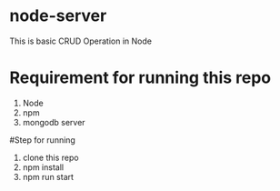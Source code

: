 # node-server
This is basic CRUD Operation in Node

# Requirement for running this repo
1. Node 
2. npm
3. mongodb server

#Step for running 
1. clone this repo
2. npm install
3. npm run start
